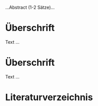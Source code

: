 ...Abstract (1-2 Sätze)...

# Überschrift

Text ...

# Überschrift

Text ...

<!-- Folgende Zeile ggf. löschen -->

# Literaturverzeichnis
